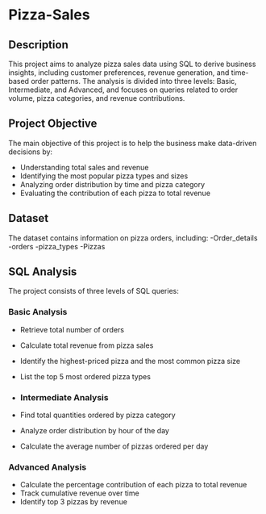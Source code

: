 # Pizza-Sales
## Description
This project aims to analyze pizza sales data using SQL to derive business insights, including customer preferences, revenue generation, and time-based order patterns. The analysis is divided into three levels: Basic, Intermediate, and Advanced, and focuses on queries related to order volume, pizza categories, and revenue contributions.

## Project Objective
The main objective of this project is to help the business make data-driven decisions by:
- Understanding total sales and revenue
- Identifying the most popular pizza types and sizes
- Analyzing order distribution by time and pizza category
- Evaluating the contribution of each pizza to total revenue

## Dataset
The dataset contains information on pizza orders, including:
-Order_details
-orders
-pizza_types
-Pizzas

## SQL Analysis
The project consists of three levels of SQL queries:

### Basic Analysis
- Retrieve total number of orders
- Calculate total revenue from pizza sales
- Identify the highest-priced pizza and the most common pizza size
- List the top 5 most ordered pizza types

- ### Intermediate Analysis
- Find total quantities ordered by pizza category
- Analyze order distribution by hour of the day
- Calculate the average number of pizzas ordered per day

### Advanced Analysis
- Calculate the percentage contribution of each pizza to total revenue
- Track cumulative revenue over time
- Identify top 3 pizzas by revenue

